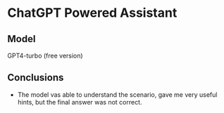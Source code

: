# ChatGPT Powered Assistant

## Model

GPT4-turbo (free version)

## Conclusions

- The model vas able to understand the scenario, gave me very useful hints, but the final answer was not correct.
